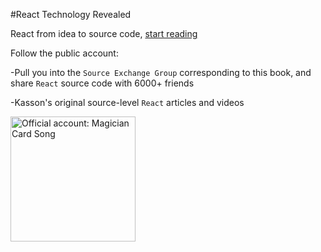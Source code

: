 #React Technology Revealed

React from idea to source code, [start reading](https://react.iamkasong.com/)


Follow the public account:

-Pull you into the `Source Exchange Group` corresponding to this book, and share `React` source code with 6000+ friends

-Kasson's original source-level `React` articles and videos


<img width="200" src="https://p4.ssl.qhimg.com/t0125877eac50823b5a.jpg" alt="Official account: Magician Card Song" />